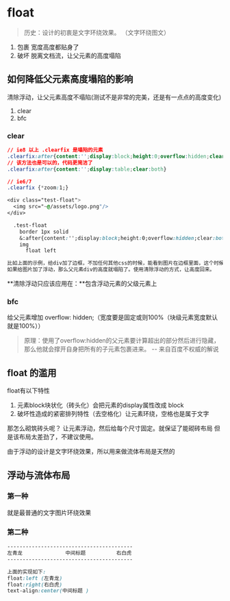 # float
> 历史：设计的初衷是文字环绕效果。 （文字环绕图文）

1. 包裹
    宽度高度都贴身了
2. 破坏
    脱离文档流，让父元素的高度塌陷
    
## 如何降低父元素高度塌陷的影响
清除浮动，让父元素高度不塌陷(测试不是非常的完美，还是有一点点的高度变化)
1. clear
2. bfc

### clear
```css
// ie8 以上 .clearfix 是塌陷的元素
.clearfix:after{content:'';display:block;height:0;overflow:hidden;clear:both}
// 该方法也是可以的，代码更简洁了
.clearfix:after{content:'';display:table;clear:both}

// ie6/7
.clearfix {*zoom:1;}
```

```css
<div class="test-float">
  <img src="~@/assets/logo.png"/>
</div>

  .test-float
    border 1px solid
    &:after{content:'';display:block;height:0;overflow:hidden;clear:both}
    img
      float left   

比如上面的示例，给div加了边框，不加任何其他css的时候，能看到图片在边框里面，这个时候div的高度被图片撑高的。
如果给图片加了浮动，那么父元素div的高度就塌陷了。使用清除浮动的方式，让高度回来。                  
```
**清除浮动只应该应用在：**包含浮动元素的父级元素上

### bfc
给父元素增加 overflow: hidden;（宽度要是固定或则100%（块级元素宽度默认就是100%））

> 原理：使用了overflow:hidden的父元素要计算超出的部分然后进行隐藏，那么他就会撑开自身把所有的子元素包裹进来。 --  来自百度不权威的解说

## float 的滥用
float有以下特性

1. 元素block块状化（砖头化）会把元素的display属性改成 block
2. 破坏性造成的紧密排列特性（去空格化）让元素环绕，空格也是属于文字

那怎么砌筑砖头呢？
让元素浮动，然后给每个尺寸固定。就保证了能砌砖布局
但是该布局太差劲了，不建议使用。

由于浮动的设计是文字环绕效果，所以用来做流体布局是天然的

## 浮动与流体布局

### 第一种
就是最普通的文字图片环绕效果

### 第二种
```css
-----------------------------------------
左青龙              中间标题          右白虎
-----------------------------------------

上面的实现如下:
float:left (左青龙)
float:right(右白虎)
text-align:center(中间标题 )
```

